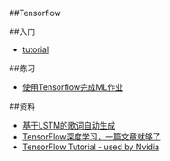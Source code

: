##Tensorflow 

##入门
- [tutorial](https://github.com/xxg1413/Tensorflow/tree/master/tutorial)

##练习
- [使用Tensorflow完成ML作业](https://github.com/xxg1413/coursera/tree/master/Machine%20Learning-Andrew%20Ng/Jupyter%20Notebook)



##资料
- [基于LSTM的歌词自动生成](https://github.com/dyelax/encore.ai)
- [TensorFlow深度学习，一篇文章就够了](http://www.52cs.org/?p=1157)
- [TensorFlow Tutorial - used by Nvidia](https://github.com/alrojo/tensorflow-tutorial)

